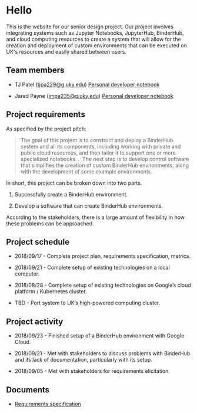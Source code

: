 ---
---

# Hello

This is the website for our senior design project. Our project involves
integrating systems such as Jupyter Notebooks, JupyterHub, BinderHub, and cloud
computing resources to create a system that will allow for the creation and
deployment of custom environments that can be executed on UK's resources and
easily shared between users.

## Team members

* TJ Patel (tjpa229@g.uky.edu) [Personal developer notebook](https://github.com/tjpa229/cs499team2.github.io/blob/master/TJ.md)

* Jared Payne (jmpa235@g.uky.edu) [Personal developer notebook](https://github.com/tjpa229/cs499team2.github.io/blob/master/Jared.md)

## Project requirements

As specified by the project pitch:

> The goal of this project is to construct and deploy a BinderHub system and
> all its components, including working with private and public cloud
> resources, and then tailor it to support one or more specialized
> notebooks. . .The next step is to develop control software that simplifies
> the creation of custom BinderHub environments, along with the development of
> some example environments.

In short, this project can be broken down into two parts.

1. Successfully create a BinderHub environment.

2. Develop a software that can create BinderHub environments.

According to the stakeholders, there is a large amount of flexibility in
how these problems can be approached.

## Project schedule

* 2018/09/17 - Complete project plan, requirements specification, metrics.

* 2018/09/21 - Complete setup of existing technologies on a local computer.

* 2018/08/28 - Complete setup of existing technologies on Google’s cloud
  platform / Kubernetes cluster.

* TBD - Port system to UK’s high-powered computing cluster.

## Project activity

* 2018/09/23 - Finished setup of a BinderHub environment with Google Cloud.

* 2018/09/21 - Met with stakeholders to discuss problems with BinderHub and its
lack of documentation, particularly with its setup.

* 2018/09/05 - Met with stakeholders for requirements elicitation.

## Documents

* [Requirements specification](https://cs499team2.github.io/Requirements.docx)
